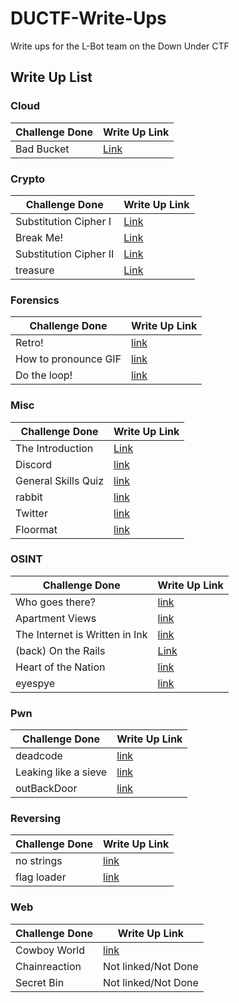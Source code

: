 # DUCTF-Write-Ups
Write ups for the L-Bot team on the Down Under CTF

## Write Up List

### Cloud
Challenge Done | Write Up Link
--- | ---
Bad Bucket | [Link](Cloud/Bad%20Bucket/solution.md)

### Crypto
Challenge Done | Write Up Link
--- | ---
Substitution Cipher I | [Link](Crypto/Substitution%20Cipher%20I/solution.md)
Break Me! | [Link](Crypto/Break%20Me!/solution.md)
Substitution Cipher II | [Link](Crypto/Substitution%20Cipher%20II/solution.md)
treasure | [Link](Crypto/treasure/solution.md)

### Forensics
Challenge Done | Write Up Link
--- | ---
Retro! | [link](Forensics/Retro/solution.md)
How to pronounce GIF | [link](Forensics/How%20to%20pronounce%20GIF/solution.md)
Do the loop! | [link](Forensics/Do%20the%20loop!/solution.md)

### Misc
Challenge Done | Write Up Link
--- | ---
The Introduction | [Link](Misc/The%20Introduction/solution.md)
Discord | [link](Misc/Discord/solution.md)
General Skills Quiz | [link](Misc/General%20Skills%20Quiz/solution.md)
rabbit | [link](Misc/Rabbit/solution.md)
Twitter | [link](Misc/Twitter/solution.md)
Floormat | [link](Misc/Floormat/solution.md)

### OSINT
Challenge Done | Write Up Link
--- | ---
Who goes there? | [link](OSINT/Who%20goes%20there/solution.md)
Apartment Views | [link](OSINT/Apartment%20Views/solution.md)
The Internet is Written in Ink| [link](OSINT/The%20Internet%20is%20Written%20in%20Ink/solution.md)
(back) On the Rails | [Link](OSINT/(back)%20On%20the%20rails/solution.md)
Heart of the Nation | [link](OSINT/Heart%20of%20the%20Nation/solution.md)
eyespye | [link](OSINT/eyespye/solution.md)

### Pwn
Challenge Done | Write Up Link
--- | ---
deadcode | [link](Pwn/deadcode/solution.md)
Leaking like a sieve | [link](Pwn/Leaking%20like%20a%20sieve/solution.md)
outBackDoor | [link](Pwn/outBackdoor/solution.md)

### Reversing
Challenge Done | Write Up Link
--- | ---
no strings | [link](Reversing/no%20strings/solution.md)
flag loader | [link](Reversing/flag%20loader/solution.md)

### Web
Challenge Done | Write Up Link
--- | ---
Cowboy World | [link](Web/Cowboy%20World/solution.md)
Chainreaction | Not linked/Not Done
Secret Bin | Not linked/Not Done
